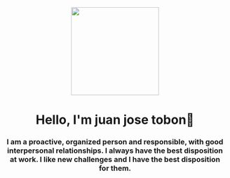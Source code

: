 <div id="header" align="center">
    <img src="https://media.giphy.com/media/qgQUggAC3Pfv687qPC/giphy.gif" width="200">
    <h1 align="center">Hello, I'm juan jose tobon👋</h1>
    <h3 align="center">
        I am a proactive, organized person
        and responsible, with good interpersonal relationships.
        I always have the best disposition at work. I like new challenges and I have the best disposition for them.</h3>
</div>
